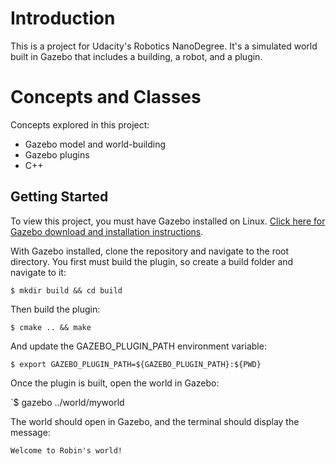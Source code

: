 # Introduction

This is a project for Udacity's Robotics NanoDegree. It's a simulated world built in Gazebo that includes a building, a robot, and a plugin.

# Concepts and Classes
Concepts explored in this project:

- Gazebo model and world-building
- Gazebo plugins
- C++
## Getting Started
To view this project, you must have Gazebo installed on Linux. [Click here for Gazebo download and installation instructions](http://gazebosim.org/).

With Gazebo installed, clone the repository and navigate to the root directory. You first must build the plugin, so create a build folder and navigate to it:

`$ mkdir build && cd build`

Then build the plugin:

`$ cmake .. && make`

And update the GAZEBO_PLUGIN_PATH environment variable:

`$ export GAZEBO_PLUGIN_PATH=${GAZEBO_PLUGIN_PATH}:${PWD}`

Once the plugin is built, open the world in Gazebo:

`$ gazebo ../world/myworld

The world should open in Gazebo, and the terminal should display the message:

`Welcome to Robin's world!`
